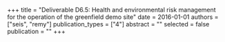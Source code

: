 +++
title = "Deliverable D6.5: Health and environmental risk management for the operation of the greenfield demo site"
date = 2016-01-01
authors = ["seis", "remy"]
publication_types = ["4"]
abstract = ""
selected = false
publication = ""
+++

